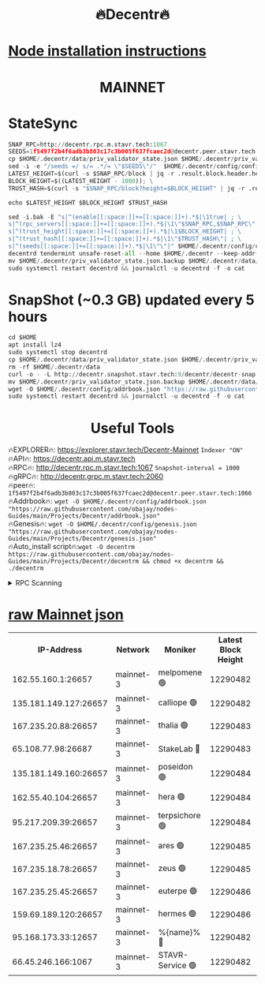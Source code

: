 <h1 align="center"> 🔥Decentr🔥</h1>

[Node installation instructions](https://github.com/obajay/nodes-Guides/tree/main/Projects/Decentr)
=
<h1 align="center"> MAINNET</h1>

# StateSync
```python
SNAP_RPC=http://decentr.rpc.m.stavr.tech:1067
SEEDS=1f5497f2b4f6adb3b803c17c3b005f637fcaec2d@decentr.peer.stavr.tech:1066
cp $HOME/.decentr/data/priv_validator_state.json $HOME/.decentr/priv_validator_state.json.backup
sed -i -e "/seeds =/ s/= .*/= \"$SEEDS\"/"  $HOME/.decentr/config/config.toml
LATEST_HEIGHT=$(curl -s $SNAP_RPC/block | jq -r .result.block.header.height); \
BLOCK_HEIGHT=$((LATEST_HEIGHT - 1000)); \
TRUST_HASH=$(curl -s "$SNAP_RPC/block?height=$BLOCK_HEIGHT" | jq -r .result.block_id.hash)

echo $LATEST_HEIGHT $BLOCK_HEIGHT $TRUST_HASH

sed -i.bak -E "s|^(enable[[:space:]]+=[[:space:]]+).*$|\1true| ; \
s|^(rpc_servers[[:space:]]+=[[:space:]]+).*$|\1\"$SNAP_RPC,$SNAP_RPC\"| ; \
s|^(trust_height[[:space:]]+=[[:space:]]+).*$|\1$BLOCK_HEIGHT| ; \
s|^(trust_hash[[:space:]]+=[[:space:]]+).*$|\1\"$TRUST_HASH\"| ; \
s|^(seeds[[:space:]]+=[[:space:]]+).*$|\1\"\"|" $HOME/.decentr/config/config.toml
decentrd tendermint unsafe-reset-all --home $HOME/.decentr --keep-addr-book
mv $HOME/.decentr/priv_validator_state.json.backup $HOME/.decentr/data/priv_validator_state.json
sudo systemctl restart decentrd && journalctl -u decentrd -f -o cat
```
# SnapShot (~0.3 GB) updated every 5 hours
```python
cd $HOME
apt install lz4
sudo systemctl stop decentrd
cp $HOME/.decentr/data/priv_validator_state.json $HOME/.decentr/priv_validator_state.json.backup
rm -rf $HOME/.decentr/data
curl -o - -L http://decentr.snapshot.stavr.tech:9/decentr/decentr-snap.tar.lz4 | lz4 -c -d - | tar -x -C $HOME/.decentr --strip-components 2
mv $HOME/.decentr/priv_validator_state.json.backup $HOME/.decentr/data/priv_validator_state.json
wget -O $HOME/.decentr/config/addrbook.json "https://raw.githubusercontent.com/obajay/nodes-Guides/main/Projects/Decentr/addrbook.json"
sudo systemctl restart decentrd && journalctl -u decentrd -f -o cat
```

 <h1 align="center"> Useful Tools</h1>

🔥EXPLORER🔥:     https://explorer.stavr.tech/Decentr-Mainnet        `Indexer "ON"` \
🔥API🔥:          https://decentr.api.m.stavr.tech \
🔥RPC🔥:          http://decentr.rpc.m.stavr.tech:1067              `Snapshot-interval = 1000` \
🔥gRPC🔥:         http://decentr.grpc.m.stavr.tech:2060 \
🔥peer🔥:         `1f5497f2b4f6adb3b803c17c3b005f637fcaec2d@decentr.peer.stavr.tech:1066` \
🔥Addrbook🔥:  `wget -O $HOME/.decentr/config/addrbook.json "https://raw.githubusercontent.com/obajay/nodes-Guides/main/Projects/Decentr/addrbook.json"` \
🔥Genesis🔥:  `wget -O $HOME/.decentr/config/genesis.json "https://raw.githubusercontent.com/obajay/nodes-Guides/main/Projects/Decentr/genesis.json"` \
🔥Auto_install script🔥:`wget -O decentrm https://raw.githubusercontent.com/obajay/nodes-Guides/main/Projects/Decentr/decentrm && chmod +x decentrm && ./decentrm`

<details>
<summary>RPC Scanning</summary>

<h2 align="center"> We scan nodes in real time every 4 hours. And we provide the final result of RPC endpoints.
We cannot influence the operation of these nodes in any way. </h2>


```python
If Voting Power is higher than 0 --> then the Node is a validator of the network and may be subject to attack and be a potential threat to the chain.
```
```python
We marked such validators with a red symbol
```

</details>

[raw Mainnet json](https://rpc-check.decentrm.stavr.tech/decentrm/rpc-decentrm-result.json)
=



<table><tr><th>IP-Address</th><th>Network</th><th>Moniker</th><th>Latest Block Height</th><th>Earliest Block Height</th><th>Catching Up</th><th>Tx Index</th><th>Voting Power</th><th>Scan Time</th></tr><tr><td>162.55.160.1:26657</td><td>mainnet-3</td><td>melpomene 🟢</td><td>12290482</td><td>1688950</td><td>False</td><td>on</td><td>0</td><td>2024-01-05T13:40:06.017236515UTC</td></tr><tr><td>135.181.149.127:26657</td><td>mainnet-3</td><td>calliope 🟢</td><td>12290482</td><td>1688950</td><td>False</td><td>on</td><td>0</td><td>2024-01-05T13:40:08.382726080UTC</td></tr><tr><td>167.235.20.88:26657</td><td>mainnet-3</td><td>thalia 🟢</td><td>12290483</td><td>1688950</td><td>False</td><td>on</td><td>0</td><td>2024-01-05T13:40:13.920091745UTC</td></tr><tr><td>65.108.77.98:26687</td><td>mainnet-3</td><td>StakeLab 🔴</td><td>12290483</td><td>1688950</td><td>False</td><td>on</td><td>5559055</td><td>2024-01-05T13:40:14.299002270UTC</td></tr><tr><td>135.181.149.160:26657</td><td>mainnet-3</td><td>poseidon 🟢</td><td>12290484</td><td>1688950</td><td>False</td><td>on</td><td>0</td><td>2024-01-05T13:40:17.006936779UTC</td></tr><tr><td>162.55.40.104:26657</td><td>mainnet-3</td><td>hera 🟢</td><td>12290484</td><td>1688950</td><td>False</td><td>on</td><td>0</td><td>2024-01-05T13:40:19.337532310UTC</td></tr><tr><td>95.217.209.39:26657</td><td>mainnet-3</td><td>terpsichore 🟢</td><td>12290484</td><td>1688950</td><td>False</td><td>on</td><td>0</td><td>2024-01-05T13:40:21.729352073UTC</td></tr><tr><td>167.235.25.46:26657</td><td>mainnet-3</td><td>ares 🟢</td><td>12290485</td><td>1688950</td><td>False</td><td>on</td><td>0</td><td>2024-01-05T13:40:24.043978318UTC</td></tr><tr><td>167.235.18.78:26657</td><td>mainnet-3</td><td>zeus 🟢</td><td>12290485</td><td>1688950</td><td>False</td><td>on</td><td>0</td><td>2024-01-05T13:40:26.341048001UTC</td></tr><tr><td>167.235.25.45:26657</td><td>mainnet-3</td><td>euterpe 🟢</td><td>12290486</td><td>1688950</td><td>False</td><td>on</td><td>0</td><td>2024-01-05T13:40:28.660475330UTC</td></tr><tr><td>159.69.189.120:26657</td><td>mainnet-3</td><td>hermes 🟢</td><td>12290486</td><td>1688950</td><td>False</td><td>on</td><td>0</td><td>2024-01-05T13:40:30.937225518UTC</td></tr><tr><td>95.168.173.33:12657</td><td>mainnet-3</td><td>%{name}% 🔴</td><td>12290482</td><td>8964001</td><td>False</td><td>on</td><td>4174314</td><td>2024-01-05T13:40:09.549705719UTC</td></tr><tr><td>66.45.246.166:1067</td><td>mainnet-3</td><td>STAVR-Service 🟢</td><td>12290482</td><td>12288001</td><td>False</td><td>on</td><td>0</td><td>2024-01-05T13:40:08.994540069UTC</td></tr></table>